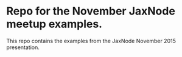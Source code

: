 # Repo for the November JaxNode meetup examples.

This repo contains the examples from the JaxNode November 2015 presentation.